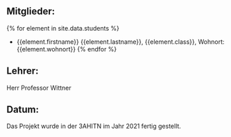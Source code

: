 ## Mitglieder:
{% for element in site.data.students %}
- {{element.firstname}} {{element.lastname}}, {{element.class}}, Wohnort: {{element.wohnort}}
{% endfor %}

## Lehrer:
Herr Professor Wittner

## Datum:
Das Projekt wurde in der 3AHITN im Jahr 2021 fertig gestellt.
